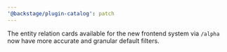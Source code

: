 ```yaml
---
'@backstage/plugin-catalog': patch
---
```


The entity relation cards available for the new frontend system via `/alpha` now have more accurate and granular default filters.
